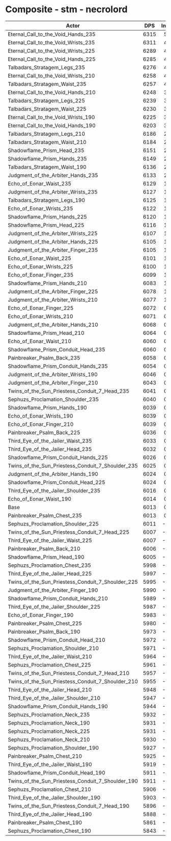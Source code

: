 # Composite - stm - necrolord
| Actor | DPS | Increase |
|---|:---:|:---:|
|Eternal_Call_to_the_Void_Hands_235|6315|5.02%|
|Eternal_Call_to_the_Void_Wrists_235|6311|4.95%|
|Eternal_Call_to_the_Void_Wrists_225|6289|4.60%|
|Eternal_Call_to_the_Void_Hands_225|6285|4.52%|
|Talbadars_Stratagem_Legs_235|6276|4.37%|
|Eternal_Call_to_the_Void_Wrists_210|6258|4.08%|
|Talbadars_Stratagem_Waist_235|6257|4.06%|
|Eternal_Call_to_the_Void_Hands_210|6248|3.90%|
|Talbadars_Stratagem_Legs_225|6239|3.76%|
|Talbadars_Stratagem_Waist_225|6230|3.61%|
|Eternal_Call_to_the_Void_Wrists_190|6225|3.52%|
|Eternal_Call_to_the_Void_Hands_190|6203|3.15%|
|Talbadars_Stratagem_Legs_210|6186|2.88%|
|Talbadars_Stratagem_Waist_210|6184|2.85%|
|Shadowflame_Prism_Head_235|6151|2.29%|
|Shadowflame_Prism_Hands_235|6149|2.27%|
|Talbadars_Stratagem_Waist_190|6136|2.04%|
|Judgment_of_the_Arbiter_Hands_235|6133|2.00%|
|Echo_of_Eonar_Waist_235|6129|1.93%|
|Judgment_of_the_Arbiter_Wrists_235|6127|1.89%|
|Talbadars_Stratagem_Legs_190|6125|1.86%|
|Echo_of_Eonar_Wrists_235|6122|1.82%|
|Shadowflame_Prism_Hands_225|6120|1.78%|
|Shadowflame_Prism_Head_225|6116|1.72%|
|Judgment_of_the_Arbiter_Wrists_225|6107|1.56%|
|Judgment_of_the_Arbiter_Hands_225|6105|1.52%|
|Judgment_of_the_Arbiter_Finger_235|6105|1.52%|
|Echo_of_Eonar_Waist_225|6101|1.47%|
|Echo_of_Eonar_Wrists_225|6100|1.44%|
|Echo_of_Eonar_Finger_235|6099|1.43%|
|Shadowflame_Prism_Hands_210|6083|1.17%|
|Judgment_of_the_Arbiter_Finger_225|6078|1.08%|
|Judgment_of_the_Arbiter_Wrists_210|6077|1.06%|
|Echo_of_Eonar_Finger_225|6072|0.99%|
|Echo_of_Eonar_Wrists_210|6071|0.97%|
|Judgment_of_the_Arbiter_Hands_210|6068|0.91%|
|Shadowflame_Prism_Head_210|6064|0.84%|
|Echo_of_Eonar_Waist_210|6060|0.78%|
|Shadowflame_Prism_Conduit_Head_235|6060|0.78%|
|Painbreaker_Psalm_Back_235|6058|0.75%|
|Shadowflame_Prism_Conduit_Hands_235|6054|0.69%|
|Judgment_of_the_Arbiter_Wrists_190|6046|0.55%|
|Judgment_of_the_Arbiter_Finger_210|6043|0.50%|
|Twins_of_the_Sun_Priestess_Conduit_7_Head_235|6041|0.47%|
|Sephuzs_Proclamation_Shoulder_235|6040|0.45%|
|Shadowflame_Prism_Hands_190|6039|0.44%|
|Echo_of_Eonar_Wrists_190|6039|0.44%|
|Echo_of_Eonar_Finger_210|6039|0.43%|
|Painbreaker_Psalm_Back_225|6036|0.39%|
|Third_Eye_of_the_Jailer_Waist_235|6033|0.32%|
|Third_Eye_of_the_Jailer_Head_235|6032|0.31%|
|Shadowflame_Prism_Conduit_Hands_225|6026|0.22%|
|Twins_of_the_Sun_Priestess_Conduit_7_Shoulder_235|6025|0.19%|
|Judgment_of_the_Arbiter_Hands_190|6024|0.18%|
|Shadowflame_Prism_Conduit_Head_225|6024|0.18%|
|Third_Eye_of_the_Jailer_Shoulder_235|6016|0.04%|
|Echo_of_Eonar_Waist_190|6014|0.01%|
|Base|6013|0.00%|
|Painbreaker_Psalm_Chest_235|6013|0.00%|
|Sephuzs_Proclamation_Shoulder_225|6011|-0.04%|
|Twins_of_the_Sun_Priestess_Conduit_7_Head_225|6007|-0.10%|
|Third_Eye_of_the_Jailer_Waist_225|6007|-0.11%|
|Painbreaker_Psalm_Back_210|6006|-0.12%|
|Shadowflame_Prism_Head_190|6005|-0.14%|
|Sephuzs_Proclamation_Chest_235|5998|-0.25%|
|Third_Eye_of_the_Jailer_Head_225|5997|-0.26%|
|Twins_of_the_Sun_Priestess_Conduit_7_Shoulder_225|5995|-0.30%|
|Judgment_of_the_Arbiter_Finger_190|5990|-0.38%|
|Shadowflame_Prism_Conduit_Hands_210|5989|-0.39%|
|Third_Eye_of_the_Jailer_Shoulder_225|5987|-0.43%|
|Echo_of_Eonar_Finger_190|5983|-0.49%|
|Painbreaker_Psalm_Chest_225|5980|-0.56%|
|Painbreaker_Psalm_Back_190|5973|-0.67%|
|Shadowflame_Prism_Conduit_Head_210|5972|-0.69%|
|Sephuzs_Proclamation_Shoulder_210|5971|-0.70%|
|Third_Eye_of_the_Jailer_Waist_210|5964|-0.82%|
|Sephuzs_Proclamation_Chest_225|5961|-0.87%|
|Twins_of_the_Sun_Priestess_Conduit_7_Head_210|5957|-0.94%|
|Twins_of_the_Sun_Priestess_Conduit_7_Shoulder_210|5955|-0.96%|
|Third_Eye_of_the_Jailer_Head_210|5948|-1.08%|
|Third_Eye_of_the_Jailer_Shoulder_210|5947|-1.11%|
|Shadowflame_Prism_Conduit_Hands_190|5944|-1.14%|
|Sephuzs_Proclamation_Neck_235|5932|-1.35%|
|Sephuzs_Proclamation_Neck_190|5931|-1.36%|
|Sephuzs_Proclamation_Neck_225|5931|-1.37%|
|Sephuzs_Proclamation_Neck_210|5930|-1.38%|
|Sephuzs_Proclamation_Shoulder_190|5927|-1.42%|
|Painbreaker_Psalm_Chest_210|5925|-1.46%|
|Third_Eye_of_the_Jailer_Waist_190|5919|-1.56%|
|Shadowflame_Prism_Conduit_Head_190|5911|-1.69%|
|Twins_of_the_Sun_Priestess_Conduit_7_Shoulder_190|5911|-1.70%|
|Sephuzs_Proclamation_Chest_210|5906|-1.78%|
|Third_Eye_of_the_Jailer_Shoulder_190|5903|-1.83%|
|Twins_of_the_Sun_Priestess_Conduit_7_Head_190|5896|-1.94%|
|Third_Eye_of_the_Jailer_Head_190|5888|-2.08%|
|Painbreaker_Psalm_Chest_190|5861|-2.54%|
|Sephuzs_Proclamation_Chest_190|5843|-2.82%|
